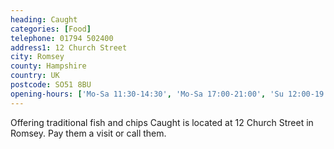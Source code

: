 ```yaml
---
heading: Caught
categories: [Food]
telephone: 01794 502400
address1: 12 Church Street
city: Romsey
county: Hampshire
country: UK
postcode: SO51 8BU
opening-hours: ['Mo-Sa 11:30-14:30', 'Mo-Sa 17:00-21:00', 'Su 12:00-19:00']
---
```

Offering traditional fish and chips Caught is located at 12 Church Street in Romsey. Pay them a visit or call them.

